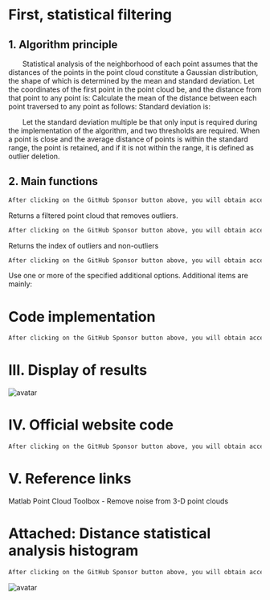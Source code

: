 #  First, statistical filtering 

##  1. Algorithm principle 

   Statistical analysis of the neighborhood of each point assumes that the distances of the points in the point cloud constitute a Gaussian distribution, the shape of which is determined by the mean and standard deviation. Let the coordinates of the first point in the point cloud be, and the distance from that point to any point is: Calculate the mean of the distance between each point traversed to any point as follows: Standard deviation is:  

   Let the standard deviation multiple be that only input is required during the implementation of the algorithm, and two thresholds are required. When a point is close and the average distance of points is within the standard range, the point is retained, and if it is not within the range, it is defined as outlier deletion. 

##  2. Main functions 

  ```python  
After clicking on the GitHub Sponsor button above, you will obtain access permissions to my private code repository ( https://github.com/slowlon/my_code_bar ) to view this blog code. By searching the code number of this blog, you can find the code you need, code number is: 2024020309574560733
  ```  
 Returns a filtered point cloud that removes outliers. 

  ```python  
After clicking on the GitHub Sponsor button above, you will obtain access permissions to my private code repository ( https://github.com/slowlon/my_code_bar ) to view this blog code. By searching the code number of this blog, you can find the code you need, code number is: 2024020309574560733
  ```  
 Returns the index of outliers and non-outliers 

  ```python  
After clicking on the GitHub Sponsor button above, you will obtain access permissions to my private code repository ( https://github.com/slowlon/my_code_bar ) to view this blog code. By searching the code number of this blog, you can find the code you need, code number is: 2024020309574560733
  ```  
 Use one or more of the specified additional options. Additional items are mainly: 

#  Code implementation 

  ```python  
After clicking on the GitHub Sponsor button above, you will obtain access permissions to my private code repository ( https://github.com/slowlon/my_code_bar ) to view this blog code. By searching the code number of this blog, you can find the code you need, code number is: 2024020309574560733
  ```  
#  III. Display of results 

 ![avatar]( 5ff9192a7be64d259cf693394128f4a2.png) 

#  IV. Official website code 

  ```python  
After clicking on the GitHub Sponsor button above, you will obtain access permissions to my private code repository ( https://github.com/slowlon/my_code_bar ) to view this blog code. By searching the code number of this blog, you can find the code you need, code number is: 2024020309574560733
  ```  
#  V. Reference links 

 Matlab Point Cloud Toolbox - Remove noise from 3-D point clouds 

#  Attached: Distance statistical analysis histogram 

  ```python  
After clicking on the GitHub Sponsor button above, you will obtain access permissions to my private code repository ( https://github.com/slowlon/my_code_bar ) to view this blog code. By searching the code number of this blog, you can find the code you need, code number is: 2024020309574560733
  ```  
 ![avatar]( b749e31e0f644bfc9ee36c75e3a99698.png) 

